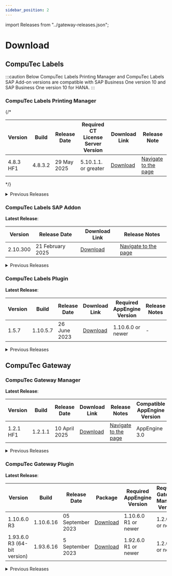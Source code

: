 ```yaml
---
sidebar_position: 2
---
```


import Releases from "../gateway-releases.json";

# Download

## CompuTec Labels

:::caution
Below CompuTec Labels Printing Manager and CompuTec Labels SAP Add-on versions are compatible with SAP Business One version 10 and SAP Business One version 10 for HANA.
:::

### CompuTec Labels Printing Manager

{/*

| Version | Build | Release Date | Required CT License Server Version | Download Link | Release Note |
| --- | --- | --- | --- | --- | --- |
| 4.8.3 HF1 | 4.8.3.2 | 29 May 2025 | 5.10.1.1. or greater | [Download](https://download.computec.one/software/labels/releases/CompuTec_Labels_4.8.3.1_x64.msi) | [Navigate to the page](./release-notes.md#computec-labels-printing-manager-483-hf1) |

*/}

<details>
<summary>Previous Releases</summary>
<div>
| Version | Build | Release Date | Required CT License Server Version | Download Link | Release Note |
| --- | --- | --- | --- | --- | --- |
| ~4.8.3~ | ~4.8.3.1~ | ~14 May 2025~ | ~5.10.1.1. or greater~ | ~[Download](https://download.computec.one/software/labels/releases/CompuTec_Labels_4.8.3.1_x64.msi)~ | - |
| 4.8.2 | 4.8.2.1 | 24 March 2025 | 5.10.1.1. or greater | [Download](https://download.computec.one/software/labels/releases/CompuTec_Labels_4.8.2_x64.msi) | [Navigate to the page](./release-notes.md#computec-labels-printing-manager-482) |
| 4.8.1 | 4.8.1.1 | 26 February 2025 | 5.10.1.1. or greater | [Download](https://download.computec.one/software/labels/releases/CompuTec_Labels_4.8.1.1_x64.msi) | [Navigate to the page](./release-notes.md#computec-labels-printing-manager-481) |
| 4.8.0 | 4.8.0.1 | 21 February 2025 | 5.10.1.1. or greater | [Download](https://download.computec.one/software/labels/releases/CompuTec_Labels_4.8.0.1_x64.msi) | [Navigate to the page](./release-notes.md#computec-labels-printing-manager-480) |
| 4.7.1.137 | - | - | - | [Download](https://download.computec.one/software/labels/releases/CompuTec_Labels_4.7.1.137_x64.msi)| - |
| 4.7.1.135 | - | - | - | [Download](https://download.computec.one/software/labels/releases/CompuTec_Labels_4.7.1.135_x64.msi) | This version is fully compatible with .NET Core 3.0. Maintains full compatibility with previous systems |
|4.7.1.134| - | - | - | [Download](https://download.computec.one/software/labels/releases/CompuTec_Labels_4.7.1.134_x64.msi)| - |
|4.7.1.131| - | - | - | [Download](https://download.computec.one/software/labels/releases/CompuTec_Labels_4.7.1.131_x64.msi)| - |
|4.7.1.130| - | - | - | [Download](https://download.computec.one/software/labels/releases/CompuTec_Labels_4.7.1.130_x64.msi)| - |
|4.7.1.121| - | - | - | [Download](https://download.computec.one/software/labels/releases/CompuTec_Labels_4.7.1.121_x64.msi)| - |
|4.7.1.117| - | - | - | [Download](https://download.computec.one/software/labels/releases/CompuTec_Labels_4.7.1.117_x64.msi)| - |
|4.7.1.116| - | - | - | [Download](https://download.computec.one/software/labels/releases/CompuTec_Labels_4.7.1.116_x64.msi)| - |
|4.7.1.106| - | - | - | [Download](https://download.computec.one/software/labels/releases/CompuTec_Labels_4.7.1.106_x64.msi)| - |
|4.7.1.82| - | - | - | [Download](https://download.computec.one/software/labels/releases/CompuTec_Labels_4.7.1.82_x64.msi)| - |
|4.7.1.82| - | - | - | [Download](https://download.computec.one/software/labels/releases/CompuTec_Labels_4.7.1.82_x86.msi)| - |
|4.7.1.79| - | - | - | [Download](https://download.computec.one/software/labels/releases/CompuTec_Labels_4.7.1.79_x86.msi)| - |
|4.7.1.78| - | - | - | [Download](https://download.computec.one/software/labels/releases/CompuTec_Labels_4.7.1.78_x64.msi)| - |
|4.7.1.72| - | - | - | [Download](https://download.computec.one/software/labels/releases/CompuTec_Labels_4.7.1.72_x64.msi)| - |
|4.7.1.72| - | - | - | [Download](https://download.computec.one/software/labels/releases/CompuTec_Labels_4.7.1.72_x86.msi)| - |
</div>
</details>

### CompuTec Labels SAP Addon

**Latest Release**:

| Version | Release Date | Download Link | Release Notes |
|---|---| ---| --- |
| 2.10.300 | 21 February 2025 | [Download](https://download.computec.one/software/labels/extension/releases/CompuTec_Labels_2.10.300.zip) | [Navigate to the page](release-notes.md#computec-labels-sap-addon-210300)|

<details>
<summary>Previous Releases</summary>
<div>
|Version| Release Date | Download Link| Release Notes |
|---|---| --- | --- |
|2.10.289| - | [Download](https://download.computec.one/software/labels/extension/releases/CompuTec_Labels_2.10.289.zip)| - |
|2.10.265| -| [Download](https://download.computec.one/software/labels/extension/releases/CompuTec_Labels_2.10.265.zip)| - |
|2.10.260| - | [Download](https://download.computec.one/software/labels/extension/releases/CompuTec_Labels_2.10.260.zip)| - |
|2.10.258| - | [Download](https://download.computec.one/software/labels/extension/releases/CompuTec_Labels_2.10.258.zip)| - |
|2.10.255| - | [Download](https://download.computec.one/software/labels/extension/releases/CompuTec_Labels_2.10.255.zip)| - |
|2.10.239| - | [Download](https://download.computec.one/software/labels/extension/releases/CompuTec_Labels_2.10.239.zip)| - |
|2.10.1| - | [Download](https://download.computec.one/software/labels/extension/releases/CompuTec_Labels_2.10.1.zip)| - |
</div>
</details>

### CompuTec Labels Plugin

**Latest Release**:

| Version | Build | Release Date | Download Link | Required AppEngine Version | Release Notes |
| --- | --- | --- | --- | --- | --- |
| 1.5.7 | 1.10.5.7 | 26 June 2023 | [Download](https://download.computec.one/software/appengine/plugins/labels/releases/CompuTec_Labels_1.10.5.7.zip) | 1.10.6.0 or newer | - |

<details>
<summary>Previous Releases</summary>
<div>
| Version | Build | Release Date | Package | Required AppEngine Version | Release Date |
| --- | --- | --- | --- | --- | --- |
| 1.4.2 | 1.10.4.2 | 19 April 2023 | [Download](https://download.computec.one/software/appengine/plugins/labels/releases/CompuTec_Labels_1.10.4.2.zip) | 1.10.6.0 or newer | - |
| 1.4.0 | 1.10.4.1 | 13 April 2023 | [Download](https://download.computec.one/software/appengine/plugins/labels/releases/CompuTec_Labels_1.10.4.1.zip) | 1.10.6.0 or newer | - |
| 1.3 | 1.10.3.2 | 23 March 2023 | [Download](https://download.computec.one/software/appengine/plugins/labels/releases/CompuTec_Labels_1.10.3.2.zip) | 1.10.6.0 or newer | - |
| 1.2 | 1.10.2.1 | 06 April 2022 | [Download](https://download.computec.one/software/appengine/plugins/labels/releases/CompuTec_Labels_1.10.2.1.zip) | 1.10.6.0 or newer | - |
| 1.2 | 1.93.2.1 | 06 April 2021 | [Download](https://download.computec.one/software/appengine/plugins/labels/releases/CompuTec_Labels_1.93.2.1.zip) | 1.10.6.0 or newer | - |
</div>
</details>

## CompuTec Gateway

### CompuTec Gateway Manager

**Latest Release**:

| Version | Build | Release Date | Download Link | Release Notes | Compatible AppEngine Version |
| --- | --- | --- | --- | --- | --- |
| 1.2.1 HF1| 1.2.1.1 | 10 April 2025 | [Download](https://download.computec.one/software/gateway/releases/CompuTec_Gateway_1.2.1.1.msi) | [Navigate to the page](release-notes.md#computec-gateway-manager-121-hf1) | AppEngine 3.0 |

<details>
<summary>Previous Releases</summary>
<div>
| Version |  Build | Release Date | Download Link | Release Notes | Compatible AppEngine Version |
| --- | --- | --- | --- | --- | --- |
| 1.2.1 | 1.2.1.0 | 11 March 2025 | [Download](https://download.computec.one/software/gateway/releases/CompuTec_Gateway_1.2.1.0.msi) | [Navigate to the page](release-notes.md#computec-gateway) | AppEngine 2.0 |
| 1.2.0.28 | 1.2.0.28| - | [Download](https://download/computec.one/software/gateway/releases/CompuTec_Gateway_1.2.0.28.msi) | AppEngine 2.0 |
|1.2.0.20 | 1.2.0.20 | - | [Download](https://download.computec.one/software/gateway/releases/CompuTec_Gateway_1.2.0.20.msi)| AppEngine 2.0 |
</div>
</details>

### CompuTec Gateway Plugin

**Latest Release**:

| Version | Build | Release Date | Package | Required AppEngine Version | Required Gateway Manager Version | Release Notes |
| --- | --- | --- | --- | --- | --- | --- |
| 1.10.6.0 R3 | 1.10.6.16 | 05 September 2023 | [Download](https://download.computec.one/software/appengine/plugins/gateway/releases/CompuTec_Gateway_1.10.6.16.zip) | 1.10.6.0 R1 or newer | 1.2.0.11 or newer | - |
| 1.93.6.0 R3 (64-bit version) | 1.93.6.16 | 5 September 2023 | [Download](https://download.computec.one/software/appengine/plugins/gateway/releases/CompuTec_Gateway_1.93.6.16.zip) | 1.92.6.0 R1 or newer |1.2.0.11 or newer | - |

<details>
<summary>Previous Releases</summary>
<div>
| Version | Build | Release Date | Package | Required AppEngine Version | Required Gateway Manager Version | Release Notes |
| --- | --- | --- | --- | --- | --- | --- |
| 1.10.6.0 R2 | 1.10.6.15 | 03 November 2021 | [Download](https://download.computec.one/software/appengine/plugins/gateway/releases/CompuTec_Gateway_1.10.6.15.zip) | 1.10.6.0 R1 or newer | 1.2.0.11 or newer | - |
| 1.93.6.0 R2 (64-bit version) | 1.93.6.15 | 03 November 2021 | [Download](https://download.computec.one/software/appengine/plugins/gateway/releases/CompuTec_Gateway_1.93.6.15.zip) | 1.92.6.0 R1 or newer |1.2.0.11 or newer | - |
| 1.10.6.0 R1 | 1.10.6.3| 20 April 2020 | [Download](https://download.computec.one/software/appengine/plugins/gateway/releases/CompuTec_Gateway_1.10.6.3.zip) | 1.10.6.0 R1 or newer |1.2.0.0 or newer| - |
| 1.93.6.0 R1 (64-bit version) | 1.93.6.3 | 20 April 2020 | [Download](https://download.computec.one/software/appengine/plugins/gateway/releases/CompuTec_Gateway_1.93.6.3.zip) | 1.92.6.0 R1 or newer | 1.2.0.0 or newer | - |
</div>
</details>
